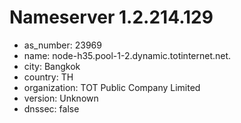 # Nameserver 1.2.214.129

* as_number: 23969
* name: node-h35.pool-1-2.dynamic.totinternet.net.
* city: Bangkok
* country: TH
* organization: TOT Public Company Limited
* version: Unknown
* dnssec: false
